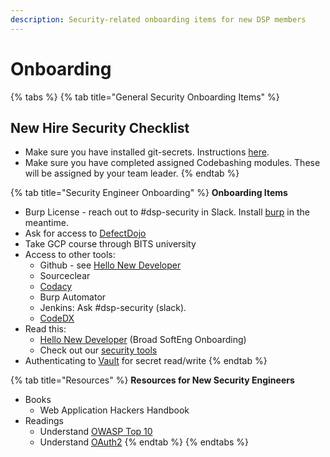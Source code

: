 ```yaml
---
description: Security-related onboarding items for new DSP members
---
```


# Onboarding

{% tabs %}
{% tab title="General Security Onboarding Items" %}
## New Hire Security Checklist

* Make sure you have installed git-secrets. Instructions [here](https://dsp-security.broadinstitute.org/platform-security-categories/git/setup-git-secrets).
* Make sure you have completed assigned Codebashing modules. These will be assigned by your team leader.
{% endtab %}

{% tab title="Security Engineer Onboarding" %}
**Onboarding Items**

* Burp License - reach out to \#dsp-security in Slack. Install [burp](https://portswigger.net/) in the meantime.
* Ask for access to [DefectDojo](https://defectdojo.dsp-appsec.broadinstitute.org/)
* Take GCP course through BITS university
* Access to other tools:
  * Github - see [Hello New Developer](https://broadinstitute.atlassian.net/wiki/spaces/GAWB/pages/68518231/Hello+new+developer)
  * Sourceclear
  * [Codacy](https://app.codacy.com)
  * Burp Automator 
  * Jenkins: Ask \#dsp-security \(slack\).
  * [CodeDX](https://codedx.dsp-appsec.broadinstitute.org/)
* Read this:
  * [Hello New Developer](https://broadinstitute.atlassian.net/wiki/spaces/GAWB/pages/68518231/Hello+new+developer) \(Broad SoftEng Onboarding\)
  * Check out our [security tools](../appsec-team-internal/appsec-team-internal/security-tools.md)
* Authenticating to [Vault](https://github.com/broadinstitute/dsde-toolbox#authenticating-to-vault) for secret read/write
{% endtab %}

{% tab title="Resources" %}
**Resources for New Security Engineers**

* Books
  * Web Application Hackers Handbook
* Readings
  * Understand [OWASP Top 10](https://www.owasp.org/index.php/Category:OWASP_Top_Ten_Project)
  * Understand [OAuth2](http://www.bubblecode.net/en/2016/01/22/understanding-oauth2/)
{% endtab %}
{% endtabs %}

